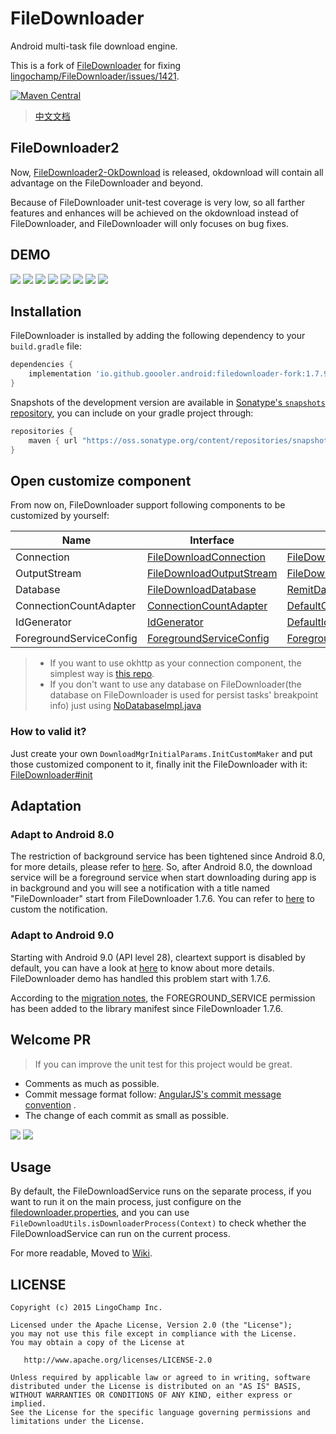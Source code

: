 # FileDownloader

Android multi-task file download engine.

This is a fork of [FileDownloader](https://github.com/lingochamp/FileDownloader) for fixing [lingochamp/FileDownloader/issues/1421](https://github.com/lingochamp/FileDownloader/issues/1421).


[![Maven Central](https://img.shields.io/maven-central/v/io.github.goooler.android/filedownloader-fork)](https://central.sonatype.com/artifact/io.github.goooler.android/filedownloader-fork)

> [中文文档](https://github.com/Goooler/FileDownloader/blob/master/README-zh.md)

## FileDownloader2

Now, [FileDownloader2-OkDownload](https://github.com/lingochamp/okdownload) is released, okdownload will contain all advantage on the FileDownloader and beyond.

Because of FileDownloader unit-test coverage is very low, so all farther features and enhances will be achieved on the okdownload instead of FileDownloader, and FileDownloader will only focuses on bug fixes.

## DEMO

![][single_demo_gif]
![][chunked_demo_gif]
![][serial_tasks_demo_gif]
![][parallel_tasks_demo_gif]
![][tasks_manager_demo_gif]
![][hybrid_test_demo_gif]
![][avoid_drop_frames_1_gif]
![][avoid_drop_frames_2_gif]

## Installation

FileDownloader is installed by adding the following dependency to your `build.gradle` file:

```groovy
dependencies {
    implementation 'io.github.goooler.android:filedownloader-fork:1.7.9'
}
```

Snapshots of the development version are available in [Sonatype's `snapshots` repository](https://oss.sonatype.org/content/repositories/snapshots/), you can include on your gradle project through:

```groovy
repositories {
    maven { url "https://oss.sonatype.org/content/repositories/snapshots/" }
}
```

## Open customize component

From now on, FileDownloader support following components to be customized by yourself:

| Name | Interface | Default Impl
| --- | --- | ---
| Connection | [FileDownloadConnection][FileDownloadConnection-java-link] | [FileDownloadUrlConnection][FileDownloadUrlConnection-java-link]
| OutputStream | [FileDownloadOutputStream][FileDownloadOutputStream-java-link] | [FileDownloadRandomAccessFile][FileDownloadRandomAccessFile-java-link]
| Database | [FileDownloadDatabase][FileDownloadDatabase-java-link] | [RemitDatabase][RemitDatabase-java-link]
| ConnectionCountAdapter | [ConnectionCountAdapter][ConnectionCountAdapter-java-link] | [DefaultConnectionCountAdapter][DefaultConnectionCountAdapter-java-link]
| IdGenerator | [IdGenerator][IdGenerator-java-link] | [DefaultIdGenerator][DefaultIdGenerator-java-link]
| ForegroundServiceConfig | [ForegroundServiceConfig][ForegroundServiceConfig-java-link] | [ForegroundServiceConfig][ForegroundServiceConfig-java-link]

> - If you want to use okhttp as your connection component, the simplest way is [this repo](https://github.com/Jacksgong/filedownloader-okhttp3-connection).
> - If you don't want to use any database on FileDownloader(the database on FileDownloader is used for persist tasks' breakpoint info) just using [NoDatabaseImpl.java](https://github.com/Goooler/FileDownloader/blob/master/library/src/main/java/com/liulishuo/filedownloader/services/NoDatabaseImpl.java)

### How to valid it?

Just create your own `DownloadMgrInitialParams.InitCustomMaker` and put those customized component to it, finally init the FileDownloader with it: [FileDownloader#init](https://github.com/Goooler/FileDownloader/blob/master/library/src/main/java/com/liulishuo/filedownloader/FileDownloader.java#L62)

## Adaptation

### Adapt to Android 8.0

The restriction of background service has been tightened since Android 8.0, for more details, please refer to [here](https://developer.android.com/about/versions/oreo/background).
So, after Android 8.0, the download service will be a foreground service when start downloading during app is in background and you will see a notification with a title named "FileDownloader" start from FileDownloader 1.7.6.
You can refer to [here](https://github.com/Goooler/FileDownloader/wiki/Compatibility-of-Android-O-Service) to custom the notification.

### Adapt to Android 9.0

Starting with Android 9.0 (API level 28), cleartext support is disabled by default, you can have a look at [here](https://stackoverflow.com/questions/45940861/android-8-cleartext-http-traffic-not-permitted) to know about more details.
FileDownloader demo has handled this problem start with 1.7.6.

According to the [migration notes](https://developer.android.com/about/versions/pie/android-9.0-migration#tya), the FOREGROUND_SERVICE permission has been added to the library manifest since FileDownloader 1.7.6.

## Welcome PR

> If you can improve the unit test for this project would be great.

- Comments as much as possible.
- Commit message format follow: [AngularJS's commit message convention](https://github.com/angular/angular.js/blob/master/CONTRIBUTING.md#-git-commit-guidelines) .
- The change of each commit as small as possible.

![][structure-img]
![][message-system-img]

## Usage

By default, the FileDownloadService runs on the separate process, if you want to run it on the main process, just configure on the [filedownloader.properties](https://github.com/Goooler/FileDownloader/wiki/filedownloader.properties), and you can use `FileDownloadUtils.isDownloaderProcess(Context)` to check whether the FileDownloadService can run on the current process.

For more readable, Moved to [Wiki](https://github.com/Goooler/FileDownloader/wiki).

## LICENSE

```
Copyright (c) 2015 LingoChamp Inc.

Licensed under the Apache License, Version 2.0 (the "License");
you may not use this file except in compliance with the License.
You may obtain a copy of the License at

   http://www.apache.org/licenses/LICENSE-2.0

Unless required by applicable law or agreed to in writing, software
distributed under the License is distributed on an "AS IS" BASIS,
WITHOUT WARRANTIES OR CONDITIONS OF ANY KIND, either express or implied.
See the License for the specific language governing permissions and
limitations under the License.
```

[license_2_svg]: https://img.shields.io/hexpm/l/plug.svg
[android_platform_svg]: https://img.shields.io/badge/Platform-Android-brightgreen.svg
[structure-img]: https://github.com/Goooler/FileDownloader/raw/master/art/structure.png
[message-system-img]: https://github.com/Goooler/FileDownloader/raw/master/art/message-system.png
[hybrid_test_demo_gif]: https://github.com/Goooler/FileDownloader/raw/master/art/hybrid_test_demo.gif
[parallel_tasks_demo_gif]: https://github.com/Goooler/FileDownloader/raw/master/art/parallel_tasks_demo.gif
[serial_tasks_demo_gif]: https://github.com/Goooler/FileDownloader/raw/master/art/serial_tasks_demo.gif
[tasks_manager_demo_gif]: https://github.com/Goooler/FileDownloader/raw/master/art/tasks_manager_demo.gif
[avoid_drop_frames_1_gif]: https://github.com/Goooler/FileDownloader/raw/master/art/avoid_drop_frames1.gif
[avoid_drop_frames_2_gif]: https://github.com/Goooler/FileDownloader/raw/master/art/avoid_drop_frames2.gif
[single_demo_gif]: https://github.com/Goooler/FileDownloader/raw/master/art/single_demo.gif
[chunked_demo_gif]: https://github.com/Goooler/FileDownloader/raw/master/art/chunked_demo.gif
[file_download_listener_callback_flow_png]: https://github.com/Goooler/FileDownloader/raw/master/art/filedownloadlistener_callback_flow.png
[FileDownloadConnection-java-link]: https://github.com/Goooler/FileDownloader/blob/master/library/src/main/java/com/liulishuo/filedownloader/connection/FileDownloadConnection.java
[FileDownloadUrlConnection-java-link]: https://github.com/Goooler/FileDownloader/blob/master/library/src/main/java/com/liulishuo/filedownloader/connection/FileDownloadUrlConnection.java
[FileDownloadDatabase-java-link]: https://github.com/Goooler/FileDownloader/blob/master/library/src/main/java/com/liulishuo/filedownloader/database/RemitDatabase.java
[RemitDatabase-java-link]: https://github.com/Goooler/FileDownloader/blob/master/library/src/main/java/com/liulishuo/filedownloader/database/RemitDatabase.java
[FileDownloadOutputStream-java-link]: https://github.com/Goooler/FileDownloader/blob/master/library/src/main/java/com/liulishuo/filedownloader/stream/FileDownloadOutputStream.java
[FileDownloadRandomAccessFile-java-link]: https://github.com/Goooler/FileDownloader/blob/master/library/src/main/java/com/liulishuo/filedownloader/stream/FileDownloadRandomAccessFile.java
[ConnectionCountAdapter-java-link]: https://github.com/Goooler/FileDownloader/blob/master/library/src/main/java/com/liulishuo/filedownloader/util/FileDownloadHelper.java#L100
[DefaultConnectionCountAdapter-java-link]: https://github.com/Goooler/FileDownloader/blob/master/library/src/main/java/com/liulishuo/filedownloader/connection/DefaultConnectionCountAdapter.java
[IdGenerator-java-link]: https://github.com/Goooler/FileDownloader/blob/master/library/src/main/java/com/liulishuo/filedownloader/util/FileDownloadHelper.java#L55
[DefaultIdGenerator-java-link]: https://github.com/Goooler/FileDownloader/blob/master/library/src/main/java/com/liulishuo/filedownloader/services/DefaultIdGenerator.java
[ForegroundServiceConfig-java-link]:https://github.com/Goooler/FileDownloader/blob/master/library/src/main/java/com/liulishuo/filedownloader/services/ForegroundServiceConfig.java
